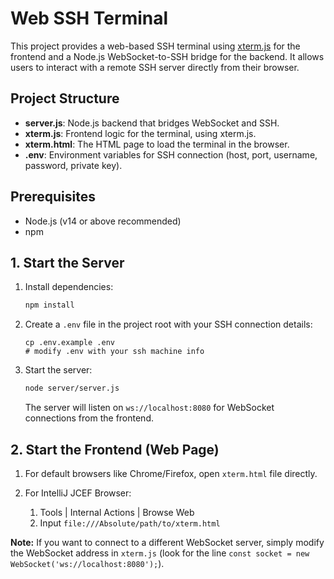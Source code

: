 # Web SSH Terminal

This project provides a web-based SSH terminal using [xterm.js](https://xtermjs.org/) for the frontend and a Node.js WebSocket-to-SSH bridge for the backend. It allows users to interact with a remote SSH server directly from their browser.

## Project Structure

- **server.js**: Node.js backend that bridges WebSocket and SSH.
- **xterm.js**: Frontend logic for the terminal, using xterm.js.
- **xterm.html**: The HTML page to load the terminal in the browser.
- **.env**: Environment variables for SSH connection (host, port, username, password, private key).

## Prerequisites

- Node.js (v14 or above recommended)
- npm

## 1. Start the Server

1. Install dependencies:

   ```bash
   npm install
   ```

2. Create a `.env` file in the project root with your SSH connection details:

   ```env
   cp .env.example .env
   # modify .env with your ssh machine info
   ```

3. Start the server:

   ```bash
   node server/server.js
   ```

   The server will listen on `ws://localhost:8080` for WebSocket connections from the frontend.

## 2. Start the Frontend (Web Page)

1. For default browsers like Chrome/Firefox, open `xterm.html` file directly.

1. For IntelliJ JCEF Browser:
    1. Tools | Internal Actions | Browse Web
    1. Input `file:///Absolute/path/to/xterm.html`

**Note:**
If you want to connect to a different WebSocket server, simply modify the WebSocket address in `xterm.js` (look for the line `const socket = new WebSocket('ws://localhost:8080');`).
